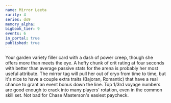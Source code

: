 ```yaml
---
name: Mirror Leeta
rarity: 4
series: ds9
memory_alpha:
bigbook_tier: 9
events: 6
in_portal: true
published: true
---
```


Your garden variety filler card with a dash of power creep, though she offers more than meets the eye. A hefty chunk of crit rating at four seconds with better than average passive stats for the arena is probably her most useful attribute. The mirror tag will pull her out of cryo from time to time, but it's nice to have a couple extra traits (Bajoran, Romantic) that have a real chance to grant an event bonus down the line. Top 1/3rd voyage numbers are good enough to crack into many players' rotation, even in the common skill set. Not bad for Chase Masterson's easiest paycheck.
